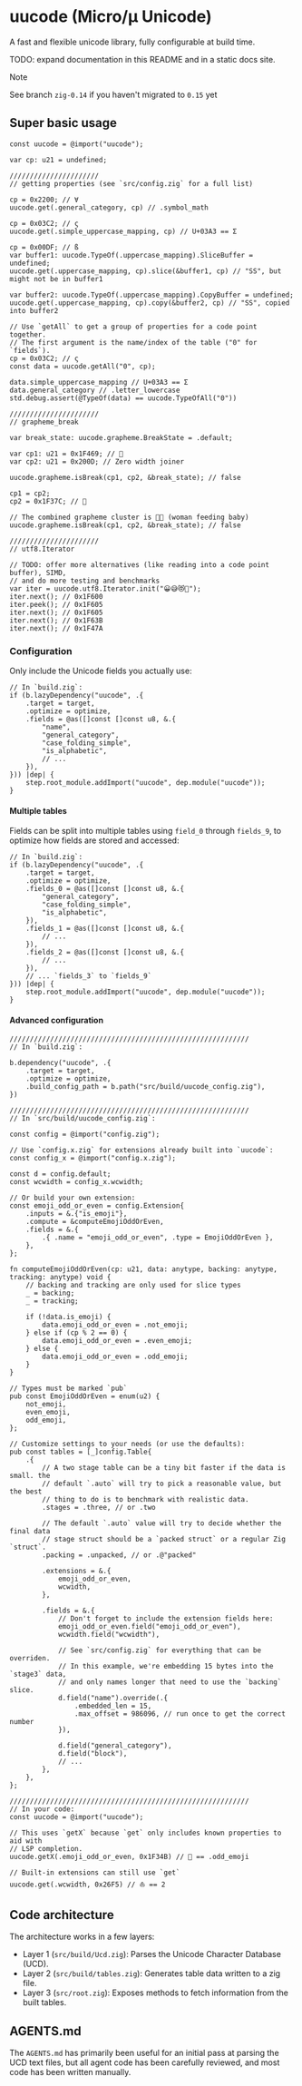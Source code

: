 # uucode (Micro/µ Unicode)

A fast and flexible unicode library, fully configurable at build time.

TODO: expand documentation in this README and in a static docs site.

> [!NOTE]
> See branch `zig-0.14` if you haven't migrated to `0.15` yet

## Super basic usage

``` zig
const uucode = @import("uucode");

var cp: u21 = undefined;

//////////////////////
// getting properties (see `src/config.zig` for a full list)

cp = 0x2200; // ∀
uucode.get(.general_category, cp) // .symbol_math

cp = 0x03C2; // ς
uucode.get(.simple_uppercase_mapping, cp) // U+03A3 == Σ

cp = 0x00DF; // ß
var buffer1: uucode.TypeOf(.uppercase_mapping).SliceBuffer = undefined;
uucode.get(.uppercase_mapping, cp).slice(&buffer1, cp) // "SS", but might not be in buffer1

var buffer2: uucode.TypeOf(.uppercase_mapping).CopyBuffer = undefined;
uucode.get(.uppercase_mapping, cp).copy(&buffer2, cp) // "SS", copied into buffer2

// Use `getAll` to get a group of properties for a code point together.
// The first argument is the name/index of the table ("0" for `fields`).
cp = 0x03C2; // ς
const data = uucode.getAll("0", cp);

data.simple_uppercase_mapping // U+03A3 == Σ
data.general_category // .letter_lowercase
std.debug.assert(@TypeOf(data) == uucode.TypeOfAll("0"))

//////////////////////
// grapheme_break

var break_state: uucode.grapheme.BreakState = .default;

var cp1: u21 = 0x1F469; // 👩
var cp2: u21 = 0x200D; // Zero width joiner

uucode.grapheme.isBreak(cp1, cp2, &break_state); // false

cp1 = cp2;
cp2 = 0x1F37C; // 🍼

// The combined grapheme cluster is 👩‍🍼 (woman feeding baby)
uucode.grapheme.isBreak(cp1, cp2, &break_state); // false

//////////////////////
// utf8.Iterator

// TODO: offer more alternatives (like reading into a code point buffer), SIMD,
// and do more testing and benchmarks
var iter = uucode.utf8.Iterator.init("😀😅😻👺");
iter.next(); // 0x1F600
iter.peek(); // 0x1F605
iter.next(); // 0x1F605
iter.next(); // 0x1F63B
iter.next(); // 0x1F47A
```

### Configuration

Only include the Unicode fields you actually use:

``` zig
// In `build.zig`:
if (b.lazyDependency("uucode", .{
    .target = target,
    .optimize = optimize,
    .fields = @as([]const []const u8, &.{
        "name",
        "general_category",
        "case_folding_simple",
        "is_alphabetic",
        // ...
    }),
})) |dep| {
    step.root_module.addImport("uucode", dep.module("uucode"));
}
```

#### Multiple tables

Fields can be split into multiple tables using `field_0` through `fields_9`, to optimize how fields are stored and accessed:


``` zig
// In `build.zig`:
if (b.lazyDependency("uucode", .{
    .target = target,
    .optimize = optimize,
    .fields_0 = @as([]const []const u8, &.{
        "general_category",
        "case_folding_simple",
        "is_alphabetic",
    }),
    .fields_1 = @as([]const []const u8, &.{
        // ...
    }),
    .fields_2 = @as([]const []const u8, &.{
        // ...
    }),
    // ... `fields_3` to `fields_9`
})) |dep| {
    step.root_module.addImport("uucode", dep.module("uucode"));
}
```

#### Advanced configuration

``` zig
///////////////////////////////////////////////////////////
// In `build.zig`:

b.dependency("uucode", .{
    .target = target,
    .optimize = optimize,
    .build_config_path = b.path("src/build/uucode_config.zig"),
})

///////////////////////////////////////////////////////////
// In `src/build/uucode_config.zig`:

const config = @import("config.zig");

// Use `config.x.zig` for extensions already built into `uucode`:
const config_x = @import("config.x.zig");

const d = config.default;
const wcwidth = config_x.wcwidth;

// Or build your own extension:
const emoji_odd_or_even = config.Extension{
    .inputs = &.{"is_emoji"},
    .compute = &computeEmojiOddOrEven,
    .fields = &.{
        .{ .name = "emoji_odd_or_even", .type = EmojiOddOrEven },
    },
};

fn computeEmojiOddOrEven(cp: u21, data: anytype, backing: anytype, tracking: anytype) void {
    // backing and tracking are only used for slice types
    _ = backing;
    _ = tracking;

    if (!data.is_emoji) {
        data.emoji_odd_or_even = .not_emoji;
    } else if (cp % 2 == 0) {
        data.emoji_odd_or_even = .even_emoji;
    } else {
        data.emoji_odd_or_even = .odd_emoji;
    }
}

// Types must be marked `pub`
pub const EmojiOddOrEven = enum(u2) {
    not_emoji,
    even_emoji,
    odd_emoji,
};

// Customize settings to your needs (or use the defaults):
pub const tables = [_]config.Table{
    .{
        // A two stage table can be a tiny bit faster if the data is small. the
        // default `.auto` will try to pick a reasonable value, but the best
        // thing to do is to benchmark with realistic data.
        .stages = .three, // or .two

        // The default `.auto` value will try to decide whether the final data
        // stage struct should be a `packed struct` or a regular Zig `struct`.
        .packing = .unpacked, // or .@"packed"

        .extensions = &.{
            emoji_odd_or_even,
            wcwidth,
        },

        .fields = &.{
            // Don't forget to include the extension fields here:
            emoji_odd_or_even.field("emoji_odd_or_even"),
            wcwidth.field("wcwidth"),

            // See `src/config.zig` for everything that can be overriden.
            // In this example, we're embedding 15 bytes into the `stage3` data,
            // and only names longer that need to use the `backing` slice.
            d.field("name").override(.{
                .embedded_len = 15,
                .max_offset = 986096, // run once to get the correct number
            }),

            d.field("general_category"),
            d.field("block"),
            // ...
        },
    },
};

///////////////////////////////////////////////////////////
// In your code:
const uucode = @import("uucode");

// This uses `getX` because `get` only includes known properties to aid with
// LSP completion.
uucode.getX(.emoji_odd_or_even, 0x1F34B) // 🍋 == .odd_emoji

// Built-in extensions can still use `get`
uucode.get(.wcwidth, 0x26F5) // ⛵ == 2
```

## Code architecture

The architecture works in a few layers:

* Layer 1 (`src/build/Ucd.zig`): Parses the Unicode Character Database (UCD).
* Layer 2 (`src/build/tables.zig`): Generates table data written to a zig file.
* Layer 3 (`src/root.zig`): Exposes methods to fetch information from the built tables.


## AGENTS.md

The `AGENTS.md` has primarily been useful for an initial pass at parsing the UCD text files, but all agent code has been carefully reviewed, and most code has been written manually.
